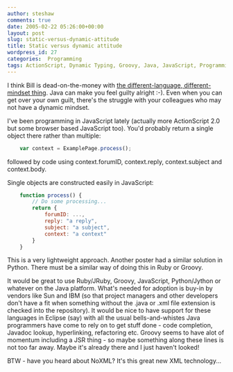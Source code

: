```yaml
---
author: steshaw
comments: true
date: 2005-02-22 05:26:00+00:00
layout: post
slug: static-versus-dynamic-attitude
title: Static versus dynamic attitude
wordpress_id: 27
categories:  Programming
tags: ActionScript, Dynamic Typing, Groovy, Java, JavaScript, Programming Languages, Python, Ruby, Static Typing
---
```


I think Bill is dead-on-the-money with [the different-language, different-mindset thing](http://www.artima.com/weblogs/viewpost.jsp?thread=92979). Java can make you feel guilty alright :-). Even when you can get over your own guilt, there's the struggle with your colleagues who may not have a dynamic mindset.

I've been programming in JavaScript lately (actually more ActionScript 2.0 but some browser based JavaScript too). You'd probably return a single object there rather than multiple:

``` javascript
    var context = ExamplePage.process();
```

followed by code using context.forumID, context.reply, context.subject and context.body.

Single objects are constructed easily in JavaScript:

``` javascript
    function process() {
        // Do some processing...
        return {
            forumID: ...,
            reply: "a reply",
            subject: "a subject",
            context: "a context"
        }
    }
```

This is a very lightweight approach. Another poster had a similar solution in Python. There must be a similar way of doing this in Ruby or Groovy.

It would be great to use Ruby/JRuby, Groovy, JavaScript, Python/Jython or whatever on the Java platform. What's needed for adoption is buy-in by vendors like Sun and IBM (so that project managers and other developers don't have a fit when something without the .java or .xml file extension is checked into the repository). It would be nice to have support for these languages in Eclipse (say) with all the usual bells-and-whistes Java programmers have come to rely on to get stuff done - code completion, Javadoc lookup, hyperlinking, refactoring etc. Groovy seems to have alot of momentum including a JSR thing - so maybe something along these lines is not too far away. Maybe it's already there and I just haven't looked!

BTW - have you heard about NoXML? It's this great new XML technology...
